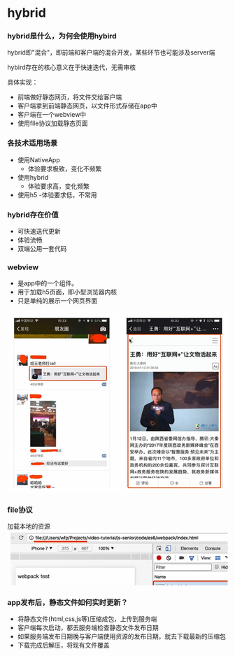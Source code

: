 # hybrid

### hybrid是什么，为何会使用hybird
hybrid即"混合"，即前端和客户端的混合开发，某些环节也可能涉及server端

hybird存在的核心意义在于快速迭代，无需审核


具体实现：
 - 前端做好静态网页，将文件交给客户端
 - 客户端拿到前端静态网页，以文件形式存储在app中
 - 客户端在一个webview中
 - 使用file协议加载静态页面



### 各技术适用场景
 - 使用NativeApp
   - 体验要求极致，变化不频繁
 - 使用hybrid
   - 体验要求高，变化频繁
 - 使用h5
   -体验要求低，不常用


### hybrid存在价值
 - 可快速迭代更新
 - 体验流畅
 - 双端公用一套代码



### webview
 - 是app中的一个组件。
 - 用于加载h5页面，即小型浏览器内核
 - 只是单纯的展示一个网页界面 

![webview](../img/webview.png)



### file协议
加载本地的资源
![file](../img/file.png)



### app发布后，静态文件如何实时更新？
 - 将静态文件(html,css,js等)压缩成包，上传到服务端
 - 客户端每次启动，都去服务端检查静态文件发布日期
 - 如果服务端发布日期晚与客户端使用资源的发布日期，就去下载最新的压缩包
 - 下载完成后解压，将现有文件覆盖